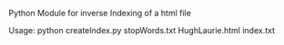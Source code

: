 Python Module for inverse Indexing of a html file

Usage:
python createIndex.py stopWords.txt HughLaurie.html index.txt